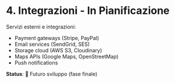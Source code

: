 # 4. Integrazioni - In Pianificazione

Servizi esterni e integrazioni:
- Payment gateways (Stripe, PayPal)
- Email services (SendGrid, SES)
- Storage cloud (AWS S3, Cloudinary)
- Maps APIs (Google Maps, OpenStreetMap)
- Push notifications

**Status**: 🔄 Futuro sviluppo (fase finale)